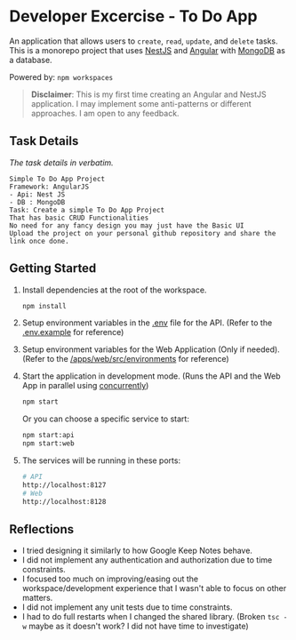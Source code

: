 # Developer Excercise - To Do App

An application that allows users to `create`, `read`, `update`, and `delete` tasks.
This is a monorepo project that uses [NestJS](https://nestjs.com/) and [Angular](https://angular.io/) with [MongoDB](https://www.mongodb.com/) as a database.

Powered by: `npm workspaces`

> **Disclaimer**: This is my first time creating an Angular and NestJS application. I may implement some anti-patterns or different approaches. I am open to any feedback.

## Task Details

_The task details in verbatim._

```
Simple To Do App Project
Framework: AngularJS
- Api: Nest JS
- DB : MongoDB
Task: Create a simple To Do App Project
That has basic CRUD Functionalities
No need for any fancy design you may just have the Basic UI
Upload the project on your personal github repository and share the link once done.
```

## Getting Started

1. Install dependencies at the root of the workspace.

   ```bash
   npm install
   ```

2. Setup environment variables in the [.env](/apps/api/.env) file for the API. (Refer to the [.env.example](/apps/api/.env.example) for reference)

3. Setup environment variables for the Web Application (Only if needed). (Refer to the [/apps/web/src/environments](/apps/web/src/environments/) for reference)

4. Start the application in development mode. (Runs the API and the Web App in
   parallel using [concurrently](https://www.npmjs.com/package/concurrently))

   ```bash
   npm start
   ```

   Or you can choose a specific service to start:

   ```bash
   npm start:api
   npm start:web
   ```

5. The services will be running in these ports:

   ```bash
   # API
   http://localhost:8127
   # Web
   http://localhost:8128
   ```

## Reflections

- I tried designing it similarly to how Google Keep Notes behave.
- I did not implement any authentication and authorization due to time constraints.
- I focused too much on improving/easing out the workspace/development experience that I wasn't able to focus on other matters.
- I did not implement any unit tests due to time constraints.
- I had to do full restarts when I changed the shared library. (Broken `tsc -w` maybe as it doesn't work? I did not have time to investigate)
